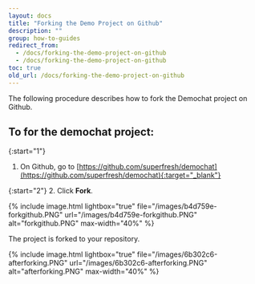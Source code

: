```yaml
---
layout: docs
title: "Forking the Demo Project on Github"
description: ""
group: how-to-guides
redirect_from:
  - /docs/forking-the-demo-project-on-github
  - /docs/forking-the-demo-project-on-github
toc: true
old_url: /docs/forking-the-demo-project-on-github
---
```

The following procedure describes how to fork the Demochat project on Github.

## To for the demochat project:

{:start="1"}
1. On Github, go to [https://github.com/superfresh/demochat](https://github.com/superfresh/demochat){:target="_blank"}

{:start="2"}
2. Click **Fork**.

{% include image.html 
lightbox="true" 
file="/images/b4d759e-forkgithub.PNG" 
url="/images/b4d759e-forkgithub.PNG"
alt="forkgithub.PNG"
max-width="40%"
%}

The project is forked to your repository.

{% include image.html 
lightbox="true" 
file="/images/6b302c6-afterforking.PNG" 
url="/images/6b302c6-afterforking.PNG"
alt="afterforking.PNG"
max-width="40%"
%}
